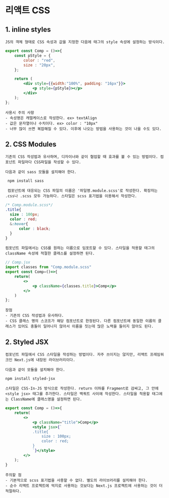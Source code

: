 # 리액트 CSS

## 1. inline styles

    JS의 객체 형태로 CSS 속성과 값을 지정한 다음에 태그의 style 속성에 설정하는 방식이다.

```jsx
export const Comp = ()=>{
    const pStyle = {
        color : "red",
        size : "20px",
    };

    return (
        <div style={{width:"100%", padding: "16px"}}> 
            <p style={pStyle}></p>
        </div>
    );
};
``` 

    사용시 주의 사항
    - 속성명은 캐멀케이스로 작성한다. ex> textAlign
    - 값은 문자열이나 수치이다. ex> color : "10px"
    - 너무 많이 쓰면 복잡해질 수 있다. 이후에 나오는 방법을 사용하는 것이 나을 수도 있다.

## 2. CSS Modules

    기존의 CSS 작성법과 유사하며, 디자이너와 같이 협업할 때 효과를 볼 수 있는 방법이다. 컴포넌트 파일마다 CSS파일을 작성할 수 있다.

    다음과 같이 sass 모듈을 설치해야 한다.

```
 npm install sass
```

     컴포넌트에 대응되는 CSS 파일의 이름은 '파일명.module.scss'로 작성한다. 확장자는 .css나 .scss 모두 가능하다. 스타일은 scss 표기법을 이용해서 작성한다.


  ```css
  /* Comp.module.scss*/
  .title{
    size : 100px;
    color : red;
    &:hover{
        color : black;
    }
  }
  ```

    컴포넌트 파일에서는 CSS를 원하는 이름으로 임포트할 수 있다. 스타일을 적용할 태그의 className 속성에 적절한 클래스를 설정하면 된다.

```jsx
// Comp.jsx
import classes from "Comp.module.scss" 
export const Comp=()=>{
    return(
        <>
            <p className={classes.title}>Comp</p>
        </>
    )
};

```

    장점
    - 기존의 CSS 작성법과 유사하다.
    - CSS 클래스 명의 스코프가 해당 컴포넌트로 한정된다. 다른 컴포넌트에 동일한 이름의 클래스가 있어도 충돌이 일어나지 않아서 이름을 짓는데 많은 노력을 들이지 않아도 된다.
  

## 2. Styled JSX
    컴포넌트 파일에서 CSS 스타일을 작성하는 방법이다. 자주 쓰이지는 않지만, 리액트 프레임워크인 Next.js에 내장된 라이브러리이다.

    다음과 같이 모듈을 설치해야 한다.

```
npm install styled-jsx
```

    스타일은 CSS-In-JS 방식으로 작성한다. return 이하를 Fragment로 감싸고, 그 안에 <style jsx> 태그를 추가한다. 스타일은 백쿼트 사이에 작성한다. 스타일을 적용할 태그에는 ClassName에 클래스명을 설정하면 된다.  
```jsx
export const Comp = ()=>{
    return(
        <>
            <p className="title">Comp</p>
            <style jsx>{`
            .title{
                size : 100px;
                color : red;
            }
            `}</style>
        </>
    );
}

```
    주의할 점
    - 기본적으로 scss 표기법을 사용할 수 없다. 별도의 라이브러리를 설치해야 한다.
    - 순수 리액트 프로젝트에 억지로 사용하는 것보다는 Next.js 프로젝트에 사용하는 것이 더 적절하다.